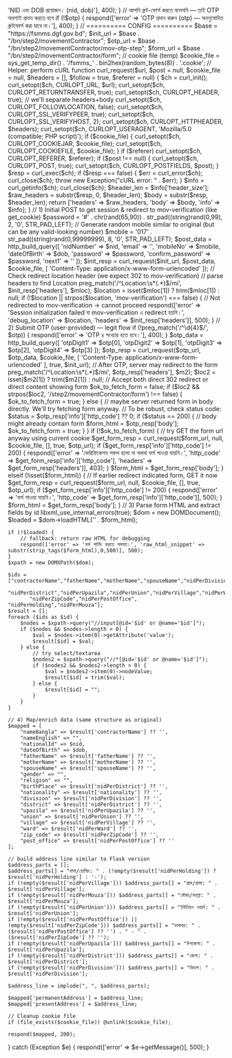 <?php
// get-info.php
// Usage: GET /get-info.php?nid=...&dob=YYYY-MM-DD&otp=1234
header('Content-Type: application/json; charset=utf-8');

function respond($data, $code = 200) {
    http_response_code($code);
    echo json_encode($data, JSON_UNESCAPED_UNICODE|JSON_PRETTY_PRINT);
    exit;
}

try {
    $nid = isset($_GET['nid']) ? trim($_GET['nid']) : '';
    $dob = isset($_GET['dob']) ? trim($_GET['dob']) : '';
    $otp = isset($_GET['otp']) ? trim($_GET['otp']) : '';

    if (!$nid || !$dob) {
        respond(['error' => 'NID এবং DOB প্রয়োজন। (nid, dob)'], 400);
    }

    // আপনি ব্রুট-ফোর্স করতে বলেননি — তাই OTP অবশ্যই প্রদান করতে হবে
    if (!$otp) {
        respond(['error' => 'OTP প্রদান করুন (otp) — অননুমোদিত ব্রুটফোর্স করা যাবে না।'], 400);
    }

    // ========== CONFIG ==========
    $base = "https://fsmms.dgf.gov.bd";
    $init_url = $base . "/bn/step2/movementContractor";
    $otp_url = $base . "/bn/step2/movementContractor/mov-otp-step";
    $form_url = $base . "/bn/step2/movementContractor/form";

    // cookie file (temp)
    $cookie_file = sys_get_temp_dir() . '/fsmms_' . bin2hex(random_bytes(8)) . '.cookie';

    // Helper: perform cURL
    function curl_request($url, $post = null, $cookie_file = null, $headers = [], $follow = true, $referer = null) {
        $ch = curl_init();
        curl_setopt($ch, CURLOPT_URL, $url);
        curl_setopt($ch, CURLOPT_RETURNTRANSFER, true);
        curl_setopt($ch, CURLOPT_HEADER, true); // we'll separate headers+body
        curl_setopt($ch, CURLOPT_FOLLOWLOCATION, false);
        curl_setopt($ch, CURLOPT_SSL_VERIFYPEER, true);
        curl_setopt($ch, CURLOPT_SSL_VERIFYHOST, 2);
        curl_setopt($ch, CURLOPT_HTTPHEADER, $headers);
        curl_setopt($ch, CURLOPT_USERAGENT, 'Mozilla/5.0 (compatible; PHP script)');
        if ($cookie_file) {
            curl_setopt($ch, CURLOPT_COOKIEJAR, $cookie_file);
            curl_setopt($ch, CURLOPT_COOKIEFILE, $cookie_file);
        }
        if ($referer) curl_setopt($ch, CURLOPT_REFERER, $referer);
        if ($post !== null) {
            curl_setopt($ch, CURLOPT_POST, true);
            curl_setopt($ch, CURLOPT_POSTFIELDS, $post);
        }
        $resp = curl_exec($ch);
        if ($resp === false) {
            $err = curl_error($ch);
            curl_close($ch);
            throw new Exception("cURL error: " . $err);
        }
        $info = curl_getinfo($ch);
        curl_close($ch);

        $header_len = $info['header_size'];
        $raw_headers = substr($resp, 0, $header_len);
        $body = substr($resp, $header_len);
        return ['headers' => $raw_headers, 'body' => $body, 'info' => $info];
    }

    // 1) Initial POST to get session & redirect to mov-verification (like get_cookie)
    $password = '#' . chr(rand(65,90)) . str_pad((string)rand(0,99), 2, '0', STR_PAD_LEFT);
    // Generate random mobile similar to original (but can be any valid-looking number)
    $mobile = '017' . str_pad((string)rand(0,99999999), 8, '0', STR_PAD_LEFT);

    $post_data = http_build_query([
        'nidNumber' => $nid,
        'email' => '',
        'mobileNo' => $mobile,
        'dateOfBirth' => $dob,
        'password' => $password,
        'confirm_password' => $password,
        'next1' => ''
    ]);

    $init_resp = curl_request($init_url, $post_data, $cookie_file, [
        'Content-Type: application/x-www-form-urlencoded'
    ]);

    // Check redirect location header (we expect 302 to mov-verification)
    // parse headers to find Location
    preg_match('/^Location:\s*(.*)$/mi', $init_resp['headers'], $mloc);
    $location = isset($mloc[1]) ? trim($mloc[1]) : null;

    if (!$location || strpos($location, 'mov-verification') === false) {
        // Not redirected to mov-verification -> cannot proceed
        respond(['error' => 'Session initialization failed বা mov-verification এ redirect হয়নি।', 'debug_location' => $location, 'headers' => $init_resp['headers']], 500);
    }

    // 2) Submit OTP (user-provided) — legit flow
    if (!preg_match('/^\d{4}$/', $otp)) {
        respond(['error' => 'OTP ৪ সংখ্যার হতে হবে।'], 400);
    }
    $otp_data = http_build_query([
        'otpDigit1' => $otp[0],
        'otpDigit2' => $otp[1],
        'otpDigit3' => $otp[2],
        'otpDigit4' => $otp[3]
    ]);

    $otp_resp = curl_request($otp_url, $otp_data, $cookie_file, [
        'Content-Type: application/x-www-form-urlencoded'
    ], true, $init_url);

    // After OTP, server may redirect to the form
    preg_match('/^Location:\s*(.*)$/mi', $otp_resp['headers'], $m2);
    $loc2 = isset($m2[1]) ? trim($m2[1]) : null;

    // Accept both direct 302 redirect or direct content showing form
    $ok_to_fetch_form = false;
    if ($loc2 && strpos($loc2, '/step2/movementContractor/form') !== false) {
        $ok_to_fetch_form = true;
    } else {
        // maybe server returned form in body directly. We'll try fetching form anyway.
        // To be robust, check status code:
        $status = $otp_resp['info']['http_code'] ?? 0;
        if ($status == 200) {
            // body might already contain form
            $form_html = $otp_resp['body'];
            $ok_to_fetch_form = true;
        }
    }

    if (!$ok_to_fetch_form) {
        // try GET the form url anyway using current cookie
        $get_form_resp = curl_request($form_url, null, $cookie_file, [], true, $otp_url);
        if ($get_form_resp['info']['http_code'] != 200) {
            respond(['error' => 'ভেরিফিকেশন সফল হলো না অথবা ফর্ম পাওয়া যায়নি।', 'http_code' => $get_form_resp['info']['http_code'], 'headers' => $get_form_resp['headers']], 403);
        }
        $form_html = $get_form_resp['body'];
    } elseif (!isset($form_html)) {
        // If earlier redirect indicated form, GET it now
        $get_form_resp = curl_request($form_url, null, $cookie_file, [], true, $otp_url);
        if ($get_form_resp['info']['http_code'] != 200) {
            respond(['error' => 'ফর্ম পাওয়া যায়নি।', 'http_code' => $get_form_resp['info']['http_code']], 500);
        }
        $form_html = $get_form_resp['body'];
    }

    // 3) Parse form HTML and extract fields by id
    libxml_use_internal_errors(true);
    $dom = new DOMDocument();
    $loaded = $dom->loadHTML('<?xml encoding="utf-8" ?>' . $form_html);
    if (!$loaded) {
        // fallback: return raw HTML for debugging
        respond(['error' => 'ফর্ম পার্সিং করতে সমস্যা।', 'raw_html_snippet' => substr(strip_tags($form_html),0,500)], 500);
    }
    $xpath = new DOMXPath($dom);

    $ids = ["contractorName","fatherName","motherName","spouseName","nidPerDivision",
           "nidPerDistrict","nidPerUpazila","nidPerUnion","nidPerVillage","nidPerWard",
           "nidPerZipCode","nidPerPostOffice", "nidPerHolding","nidPerMouza"];
    $result = [];
    foreach ($ids as $id) {
        $nodes = $xpath->query("//input[@id='$id' or @name='$id']");
        if ($nodes && $nodes->length > 0) {
            $val = $nodes->item(0)->getAttribute('value');
            $result[$id] = $val;
        } else {
            // try select/textarea
            $nodes2 = $xpath->query("//*[@id='$id' or @name='$id']");
            if ($nodes2 && $nodes2->length > 0) {
                $val = $nodes2->item(0)->nodeValue;
                $result[$id] = trim($val);
            } else {
                $result[$id] = "";
            }
        }
    }

    // 4) Map/enrich data (same structure as original)
    $mapped = [
        "nameBangla" => $result['contractorName'] ?? '',
        "nameEnglish" => "",
        "nationalId" => $nid,
        "dateOfBirth" => $dob,
        "fatherName" => $result['fatherName'] ?? '',
        "motherName" => $result['motherName'] ?? '',
        "spouseName" => $result['spouseName'] ?? '',
        "gender" => "",
        "religion" => "",
        "birthPlace" => $result['nidPerDistrict'] ?? '',
        "nationality" => $result['nationality'] ?? '',
        "division" => $result['nidPerDivision'] ?? '',
        "district" => $result['nidPerDistrict'] ?? '',
        "upazila" => $result['nidPerUpazila'] ?? '',
        "union" => $result['nidPerUnion'] ?? '',
        "village" => $result['nidPerVillage'] ?? '',
        "ward" => $result['nidPerWard'] ?? '',
        "zip_code" => $result['nidPerZipCode'] ?? '',
        "post_office" => $result['nidPerPostOffice'] ?? ''
    ];

    // build address line similar to Flask version
    $address_parts = [];
    $address_parts[] = "বাসা/হোল্ডিং: " . (!empty($result['nidPerHolding']) ? $result['nidPerHolding'] : '-');
    if (!empty($result['nidPerVillage'])) $address_parts[] = "গ্রাম/রাস্তা: " . $result['nidPerVillage'];
    if (!empty($result['nidPerMouza'])) $address_parts[] = "মৌজা/মহল্লা: " . $result['nidPerMouza'];
    if (!empty($result['nidPerUnion'])) $address_parts[] = "ইউনিয়ন ওয়ার্ড: " . $result['nidPerUnion'];
    if (!empty($result['nidPerPostOffice']) || !empty($result['nidPerZipCode'])) $address_parts[] = "ডাকঘর: " . ($result['nidPerPostOffice'] ?? '') . " - " . ($result['nidPerZipCode'] ?? '');
    if (!empty($result['nidPerUpazila'])) $address_parts[] = "উপজেলা: " . $result['nidPerUpazila'];
    if (!empty($result['nidPerDistrict'])) $address_parts[] = "জেলা: " . $result['nidPerDistrict'];
    if (!empty($result['nidPerDivision'])) $address_parts[] = "বিভাগ: " . $result['nidPerDivision'];

    $address_line = implode(", ", $address_parts);

    $mapped['permanentAddress'] = $address_line;
    $mapped['presentAddress'] = $address_line;

    // Cleanup cookie file
    if (file_exists($cookie_file)) @unlink($cookie_file);

    respond($mapped, 200);

} catch (Exception $e) {
    respond(['error' => $e->getMessage()], 500);
}
